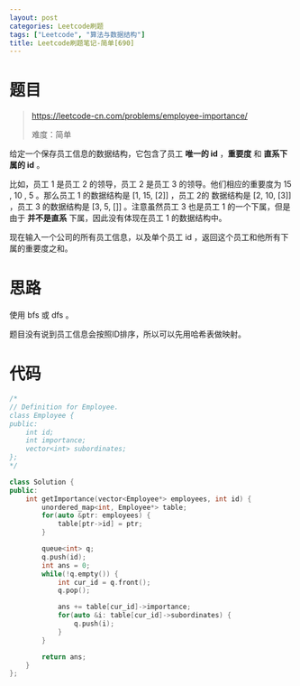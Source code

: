 ```yaml
---
layout: post
categories: Leetcode刷题
tags: ["Leetcode", "算法与数据结构"]
title: Leetcode刷题笔记-简单[690]
---
```


<!-- more -->

# 题目

> https://leetcode-cn.com/problems/employee-importance/
>
> 难度：简单

给定一个保存员工信息的数据结构，它包含了员工 **唯一的 id** ，**重要度** 和 **直系下属的 id** 。

比如，员工 1 是员工 2 的领导，员工 2 是员工 3 的领导。他们相应的重要度为 15 , 10 , 5 。那么员工 1 的数据结构是 [1, 15, [2]] ，员工 2的 数据结构是 [2, 10, [3]] ，员工 3 的数据结构是 [3, 5, []] 。注意虽然员工 3 也是员工 1 的一个下属，但是由于 **并不是直系** 下属，因此没有体现在员工 1 的数据结构中。

现在输入一个公司的所有员工信息，以及单个员工 id ，返回这个员工和他所有下属的重要度之和。

# 思路

使用 bfs 或 dfs 。

题目没有说到员工信息会按照ID排序，所以可以先用哈希表做映射。

# 代码

```c++
/*
// Definition for Employee.
class Employee {
public:
    int id;
    int importance;
    vector<int> subordinates;
};
*/

class Solution {
public:
    int getImportance(vector<Employee*> employees, int id) {
        unordered_map<int, Employee*> table;
        for(auto &ptr: employees) {
            table[ptr->id] = ptr;
        }

        queue<int> q;
        q.push(id);
        int ans = 0;
        while(!q.empty()) {
            int cur_id = q.front();
            q.pop();

            ans += table[cur_id]->importance;
            for(auto &i: table[cur_id]->subordinates) {
                q.push(i);
            }
        }

        return ans;
    }
};
```

